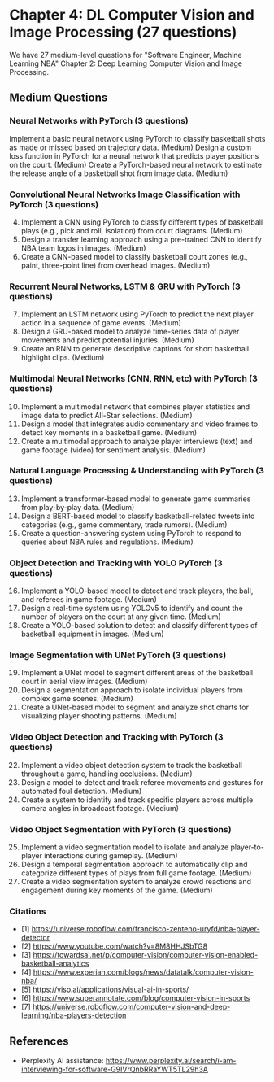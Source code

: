 # Chapter 4: DL Computer Vision and Image Processing (27 questions)

We have 27 medium-level questions for "Software Engineer, Machine Learning NBA" Chapter 2: Deep Learning Computer Vision and Image Processing.

## Medium Questions

### Neural Networks with PyTorch (3 questions)

Implement a basic neural network using PyTorch to classify basketball shots as made or missed based on trajectory data. (Medium)
Design a custom loss function in PyTorch for a neural network that predicts player positions on the court. (Medium)
Create a PyTorch-based neural network to estimate the release angle of a basketball shot from image data. (Medium)

### Convolutional Neural Networks Image Classification with PyTorch (3 questions)

4. Implement a CNN using PyTorch to classify different types of basketball plays (e.g., pick and roll, isolation) from court diagrams. (Medium)
5. Design a transfer learning approach using a pre-trained CNN to identify NBA team logos in images. (Medium)
6. Create a CNN-based model to classify basketball court zones (e.g., paint, three-point line) from overhead images. (Medium)

### Recurrent Neural Networks, LSTM & GRU with PyTorch (3 questions)

7. Implement an LSTM network using PyTorch to predict the next player action in a sequence of game events. (Medium)
8. Design a GRU-based model to analyze time-series data of player movements and predict potential injuries. (Medium)
9. Create an RNN to generate descriptive captions for short basketball highlight clips. (Medium)

### Multimodal Neural Networks (CNN, RNN, etc) with PyTorch (3 questions)

10. Implement a multimodal network that combines player statistics and image data to predict All-Star selections. (Medium)
11. Design a model that integrates audio commentary and video frames to detect key moments in a basketball game. (Medium)
12. Create a multimodal approach to analyze player interviews (text) and game footage (video) for sentiment analysis. (Medium)

### Natural Language Processing & Understanding with PyTorch (3 questions)

13. Implement a transformer-based model to generate game summaries from play-by-play data. (Medium)
14. Design a BERT-based model to classify basketball-related tweets into categories (e.g., game commentary, trade rumors). (Medium)
15. Create a question-answering system using PyTorch to respond to queries about NBA rules and regulations. (Medium)

### Object Detection and Tracking with YOLO PyTorch (3 questions)

16. Implement a YOLO-based model to detect and track players, the ball, and referees in game footage. (Medium)
17. Design a real-time system using YOLOv5 to identify and count the number of players on the court at any given time. (Medium)
18. Create a YOLO-based solution to detect and classify different types of basketball equipment in images. (Medium)

### Image Segmentation with UNet PyTorch (3 questions)

19. Implement a UNet model to segment different areas of the basketball court in aerial view images. (Medium)
20. Design a segmentation approach to isolate individual players from complex game scenes. (Medium)
21. Create a UNet-based model to segment and analyze shot charts for visualizing player shooting patterns. (Medium)

### Video Object Detection and Tracking with PyTorch (3 questions)

22. Implement a video object detection system to track the basketball throughout a game, handling occlusions. (Medium)
23. Design a model to detect and track referee movements and gestures for automated foul detection. (Medium)
24. Create a system to identify and track specific players across multiple camera angles in broadcast footage. (Medium)

### Video Object Segmentation with PyTorch (3 questions)

25. Implement a video segmentation model to isolate and analyze player-to-player interactions during gameplay. (Medium)
26. Design a temporal segmentation approach to automatically clip and categorize different types of plays from full game footage. (Medium)
27. Create a video segmentation system to analyze crowd reactions and engagement during key moments of the game. (Medium)

### Citations

- [1] https://universe.roboflow.com/francisco-zenteno-uryfd/nba-player-detector
- [2] https://www.youtube.com/watch?v=8M8HHJSbTG8
- [3] https://towardsai.net/p/computer-vision/computer-vision-enabled-basketball-analytics
- [4] https://www.experian.com/blogs/news/datatalk/computer-vision-nba/
- [5] https://viso.ai/applications/visual-ai-in-sports/
- [6] https://www.superannotate.com/blog/computer-vision-in-sports
- [7] https://universe.roboflow.com/computer-vision-and-deep-learning/nba-players-detection

## References

- Perplexity AI assistance: https://www.perplexity.ai/search/i-am-interviewing-for-software-G9IVrQnbRRaYWT5TL29h3A


